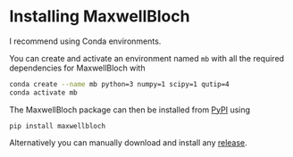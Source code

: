 # Installing MaxwellBloch

I recommend using Conda environments. 

You can create and activate an environment named `mb` with all the required
dependencies for MaxwellBloch with
```sh
conda create --name mb python=3 numpy=1 scipy=1 qutip=4
conda activate mb
```
The MaxwellBloch package can then be installed from
[PyPI](https://pypi.org/project/MaxwellBloch/) using
```
pip install maxwellbloch
```

Alternatively you can manually download and install any [
release](https://github.com/tpogden/maxwellbloch/releases).

<!-- 
## Testing your Installation

To test MaxwellBloch and its dependencies are working correctly, install `pytest`
```
conda install pytest=3
```
and then call
```
python -c 'from maxwellbloch import testing; testing.run()'
``` -->

